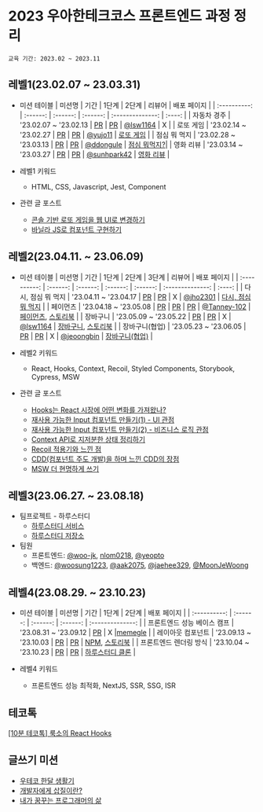 # 2023 우아한테크코스 프론트엔드 과정 정리
`교육 기간: 2023.02 ~ 2023.11`

## 레벨1(23.02.07 ~ 23.03.31)
- 미션 테이블
|   미션명   | 기간 |  1단계   |  2단계  |  리뷰어 |   배포 페이지   | 
  | :----------: | :------: |  :------: | :------: | :--------------: |  :----: |
  | 자동차 경주 | '23.02.07 ~ '23.02.13 | [PR](https://github.com/woowacourse/javascript-racingcar/pull/191) | [PR](https://github.com/woowacourse/javascript-racingcar/pull/243) |  [@lsw1164](https://github.com/lsw1164) | X |
  | 로또 게임 | '23.02.14 ~ '23.02.27	| [PR](https://github.com/woowacourse/javascript-lotto/pull/167) | [PR](https://github.com/woowacourse/javascript-lotto/pull/248) | [@yujo11](https://github.com/yujo11) | [로또 게임](https://woo-jk.github.io/javascript-lotto-1/dist/) | 
  | 점심 뭐 먹지 | '23.02.28 ~ '23.03.13 | [PR](https://github.com/woowacourse/javascript-lunch/pull/40) | [PR](https://github.com/woowacourse/javascript-lunch/pull/80) | [@ddongule](https://github.com/ddongule) | [점심 뭐먹지?](https://woo-jk.github.io/javascript-lunch/dist/)|
  | 영화 리뷰 | '23.03.14 ~ '23.03.27 | [PR](https://github.com/woowacourse/javascript-movie-review/pull/43) | [PR](https://github.com/woowacourse/javascript-movie-review/pull/95) | [@sunhpark42](https://github.com/sunhpark42) | [영화 리뷰](https://woo-jk.github.io/javascript-movie-review/dist/) |

- 레벨1 키워드
  - HTML, CSS, Javascript, Jest, Component
- 관련 글 포스트
  - [콘솔 기반 로또 게임을 웹 UI로 변경하기](https://velog.io/@wjk6044/%EB%8F%84%EB%A9%94%EC%9D%B8-%EB%A1%9C%EC%A7%81%EA%B3%BC-UI-%EB%A1%9C%EC%A7%81-%EB%B6%84%EB%A6%AC%ED%95%98%EA%B8%B0)
  - [바닐라 JS로 컴포넌트 구현하기](https://velog.io/@wjk6044/%EB%B0%94%EB%8B%90%EB%9D%BC-JS%EB%A1%9C-%EC%BB%B4%ED%8F%AC%EB%84%8C%ED%8A%B8-%EA%B5%AC%ED%98%84%ED%95%98%EA%B8%B0)
 
  
## 레벨2(23.04.11. ~ 23.06.09)
- 미션 테이블
|   미션명   | 기간 |  1단계   |  2단계  |  3단계  |  리뷰어  | 배포 페이지 |
  | :----------: | :------: |  :------: |  :------: | :------: | :--------------: |  :----: |
  | 다시, 점심 뭐 먹지 | '23.04.11 ~ '23.04.17 | [PR](https://github.com/woowacourse/react-lunch/pull/7) | [PR](https://github.com/woowacourse/react-lunch/pull/96) | X | [@jho2301](https://github.com/jho2301) | [다시, 점심 뭐 먹지](https://woo-jk.github.io/react-lunch/) | 
  | 페이먼츠 | '23.04.18 ~ '23.05.08	| [PR](https://github.com/woowacourse/react-payments/pull/225) | [PR](https://github.com/woowacourse/react-payments/pull/255) | [PR](https://github.com/woowacourse/react-payments/pull/329) | [@Tanney-102](https://github.com/Tanney-102) | [페이먼츠](https://woo-jk.github.io/react-payments/), [스토리북](https://644c07750ea1cea860282338-fmfkdgqhso.chromatic.com/?path=/docs/payment-common--docs) |
  | 장바구니 | '23.05.09 ~ '23.05.22 | [PR](https://github.com/woowacourse/react-shopping-cart/pull/151) | [PR](https://github.com/woowacourse/react-shopping-cart/pull/237) | X | [@lsw1164](https://github.com/lsw1164) | [장바구니](https://woo-jk.github.io/react-shopping-cart/), [스토리북](https://645c7e56e3f80fce1d22940b-dxwdrahtrt.chromatic.com/?path=/docs/cartitem--docs) |
  | 장바구니(협업) | '23.05.23 ~ '23.06.05 | [PR](https://github.com/woowacourse/react-shopping-cart-prod/pull/122) | [PR](https://github.com/woowacourse/react-shopping-cart-prod/pull/170) | X | [@jeoongbin](https://github.com/jeoongbin) | [장바구니(협업)](https://woo-jk.github.io/react-shopping-cart-prod/) |

- 레벨2 키워드
  - React, Hooks, Context, Recoil, Styled Components, Storybook, Cypress, MSW
- 관련 글 포스트
  - [Hooks는 React 시장에 어떤 변화를 가져왔나?](https://velog.io/@wjk6044/Hooks%EC%9D%98-%EB%93%B1%EC%9E%A5%EC%9D%80-React-%EC%8B%9C%EC%9E%A5%EC%97%90-%EC%96%B4%EB%96%A4-%EB%B3%80%ED%99%94%EB%A5%BC-%EA%B0%80%EC%A0%B8%EC%99%94%EC%9D%84%EA%B9%8C)
  - [재사용 가능한 Input 컴포넌트 만들기(1) - UI 관점](https://velog.io/@wjk6044/payments-reusable-input-ui)
  - [재사용 가능한 Input 컴포넌트 만들기(2) - 비즈니스 로직 관점](https://velog.io/@wjk6044/payments-reusable-input-logic)
  - [Context API로 지저분한 상태 정리하기](https://velog.io/@wjk6044/payments-context-api)
  - [Recoil 적용기와 느낀 점](https://velog.io/@wjk6044/shopping-cart-recoil-iu5lfvs4)
  - [CDD(컴포넌트 주도 개발)을 하며 느낀 CDD의 장점](https://velog.io/@wjk6044/cdd-storybook)
  - [MSW 더 현명하게 쓰기](https://velog.io/@wjk6044/shopping-cart-msw-o2he5003)
 
## 레벨3(23.06.27. ~ 23.08.18)
- 팀프로젝트 - 하루스터디
  - [하루스터디 서비스](http://haru-study.com)
  - [하루스터디 저장소](https://github.com/woowacourse-teams/2023-haru-study)
- 팀원
  - 프론트엔드: [@woo-jk](https://github.com/woo-jk), [nlom0218](https://github.com/nlom0218), [@yeopto](https://github.com/yeopto)
  - 백엔드: [@woosung1223](https://github.com/woosung1223), [@aak2075](https://github.com/aak2075), [@jaehee329](https://github.com/jaehee329), [@MoonJeWoong](https://github.com/MoonJeWoong)

## 레벨4(23.08.29. ~ 23.10.23)
- 미션 테이블
  |   미션명   | 기간 |  1단계   |  2단계  |   배포 페이지    |
  | :----------: | :------: |  :------: |  :------: | :--------------: |
  | 프론트엔드 성능 베이스 캠프 | '23.08.31 ~ '23.09.12 | [PR](https://github.com/woowacourse/perf-basecamp/pull/80) | X |[memegle](https://d2jca4tbyyh9sx.cloudfront.net/) |
  | 레이아웃 컴포넌트 | '23.09.13 ~ '23.10.03	| [PR](https://github.com/woowacourse/layout-component/pull/26) | [PR](https://github.com/woowacourse/layout-component/pull/96) | [NPM](https://www.npmjs.com/package/luxo-layout-component?activeTab=readme), [스토리북](https://6507ef81ed34647b49ad434a-jtjafuboke.chromatic.com/?path=/docs/layout-container--docs) | 
  | 프론트엔드 렌더링 방식 | '23.10.04 ~ '23.10.23 | [PR](https://github.com/woowacourse/frontend-rendering/pull/43) | [PR](https://github.com/woowacourse/frontend-rendering/pull/80) | [하루스터디 클론](https://frontend-rendering-szlp-git-step1-woo-jk.vercel.app/) |

- 레벨4 키워드
  - 프론트엔드 성능 최적화, NextJS, SSR, SSG, ISR

## 테코톡
[[10분 테코톡] 룩소의 React Hooks](https://youtu.be/qjEcsNYFWYg?si=Y1A1yx-PKcd1bT0a)
## 글쓰기 미션
- [우테코 한달 생활기](https://github.com/woo-jk/woowa-writing-5/tree/level4/level1)
- [개발자에게 삽질이란?](https://github.com/woo-jk/woowa-writing-5/tree/level4/level2)
- [내가 꿈꾸는 프로그래머의 삶](https://github.com/woo-jk/woowa-writing-5/tree/level4/level4)
